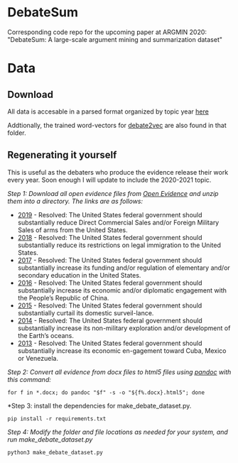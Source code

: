 # DebateSum
Corresponding code repo for the upcoming paper at ARGMIN 2020: "DebateSum: A large-scale argument mining and summarization dataset"

# Data 

## Download
All data is accesable in a parsed format organized by topic year [here](https://mega.nz/folder/ZdQGmK6b#-0hoBWc5fLYuxQuH25feXg)

Addtionally, the trained word-vectors for [debate2vec](https://github.com/Hellisotherpeople/debate2vec) are also found in that folder. 

## Regenerating it yourself 

This is useful as the debaters who produce the evidence release their work every year. Soon enough I will update to include the 2020-2021 topic. 

*Step 1: Download all open evidence files from [Open Evidence](https://openev.debatecoaches.org/) and unzip them into a directory. The links are as follows:*

* [2019](https://s3.amazonaws.com/openev/2019OpenEv.zip)    - Resolved: The United States federal government should substantially reduce Direct Commercial Sales and/or Foreign Military Sales of arms from the United States.
* [2018](https://s3.amazonaws.com/openev/2018OpenEv.zip)    - Resolved: The United States federal government should substantially reduce its restrictions on legal immigration to the United States.
* [2017](https://s3.amazonaws.com/openev/2017OpenEv.zip)    - Resolved: The United States federal government should substantially increase its funding and/or regulation of elementary and/or secondary education in the United States.
* [2016](https://s3.amazonaws.com/openev/2016OpenEv.zip)    - Resolved: The United States federal government should substantially increase its economic and/or diplomatic engagement with the People’s Republic of China.
* [2015](https://s3.amazonaws.com/openev/2015OpenEv.zip)    - Resolved: The United States federal government should substantially curtail its domestic surveil-lance.
* [2014](https://s3.amazonaws.com/openev/2014OpenEv.zip)    - Resolved: The United States federal government should substantially increase its non-military exploration and/or development of the Earth’s oceans.
* [2013](https://s3.amazonaws.com/openev/2013OpenEv.zip)    - Resolved: The United States federal government should substantially increase its economic en-gagement toward Cuba, Mexico or Venezuela.


*Step 2: Convert all evidence from docx files to html5 files using [pandoc](https://pandoc.org/) with this command:*
```
for f in *.docx; do pandoc "$f" -s -o "${f%.docx}.html5"; done
```
*Step 3: install the dependencies for make_debate_dataset.py.

```
pip install -r requirements.txt
```

*Step 4: Modify the folder and file locations as needed for your system, and run make_debate_dataset.py*

```
python3 make_debate_dataset.py
```
